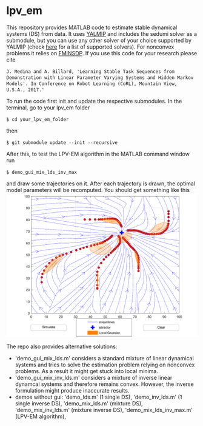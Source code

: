 # lpv_em
This repository provides MATLAB code to estimate stable dynamical systems (DS) from data. 
It uses <a href="https://yalmip.github.io/">YALMIP</a> and includes the sedumi solver as a submodule, but you can use any other solver of your choice supported by YALMIP (check <a href="https://yalmip.github.io/allsolvers/">here</a> for a list of supported solvers). 
For nonconvex problems it relies on <a href="https://de.mathworks.com/matlabcentral/fileexchange/43643-fminsdp">FMINSDP</a>.
If you use this code for your research please cite
```
J. Medina and A. Billard, 'Learning Stable Task Sequences from Demonstration with Linear Parameter Varying Systems and Hidden Markov Models'. In Conference on Robot Learning (CoRL), Mountain View, U.S.A., 2017.' 
```
To run the code first init and update the respective submodules. In the terminal, go to your lpv_em folder
```
$ cd your_lpv_em_folder
```
then
```
$ git submodule update --init --recursive
```
After this, to test the LPV-EM algorithm in the MATLAB command window run
```
$ demo_gui_mix_lds_inv_max
```
and draw some trajectories on it. After each trajectory is drawn, the optimal model parameters will be recomputed. You should get something like this
![Exemplary LPV-EM output](plot/lpv_em.png)

The repo also provides alternative solutions:
- 'demo_gui_mix_lds.m' considers a standard mixture of linear dynamical systems and tries to solve the estimation problem relying on nonconvex problems. As a result it might get stuck into local minima. 
- 'demo_gui_mix_inv_lds.m' considers a mixture of inverse linear dynamcal systems and therefore remains convex. However, the inverse formulation might produce inaccurate results. 
- demos without gui: 'demo_lds.m' (1 single DS), 'demo_inv_lds.m' (1 single inverse DS), 'demo_mix_lds.m' (mixture DS), 'demo_mix_inv_lds.m' (mixture inverse DS), 'demo_mix_lds_inv_max.m' (LPV-EM algorithm),
